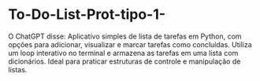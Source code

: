 # To-Do-List-Prot-tipo-1-
O ChatGPT disse: Aplicativo simples de lista de tarefas em Python, com opções para adicionar, visualizar e marcar tarefas como concluídas. Utiliza um loop interativo no terminal e armazena as tarefas em uma lista com dicionários. Ideal para praticar estruturas de controle e manipulação de listas.
